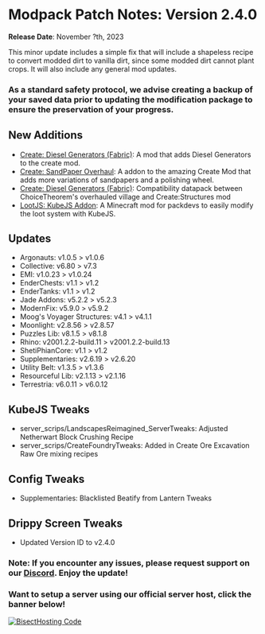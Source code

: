 # Modpack Patch Notes: Version 2.4.0
**Release Date**: November ?th, 2023

This minor update includes a simple fix that will include a shapeless recipe to convert modded dirt to vanilla dirt, since some modded dirt cannot plant crops. It will also include any general mod updates.
### As a standard safety protocol, we advise creating a backup of your saved data prior to updating the modification package to ensure the preservation of your progress.

## New Additions
- [Create: Diesel Generators (Fabric)](https://modrinth.com/mod/create-diesel-generators-fabric): A mod that adds Diesel Generators to the create mod.
- [Create: SandPaper Overhaul](https://modrinth.com/mod/create-sandpaper-overhaul): A addon to the amazing Create Mod that adds more variations of sandpapers and a polishing wheel.
- [Create: Diesel Generators (Fabric)](https://modrinth.com/datapack/ctov-create-structures): Compatibility datapack between ChoiceTheorem's overhauled village and Create:Structures mod
- [LootJS: KubeJS Addon](https://modrinth.com/mod/lootjs): A Minecraft mod for packdevs to easily modify the loot system with KubeJS.
## Updates
- Argonauts: v1.0.5 > v1.0.6
- Collective: v6.80 > v7.3
- EMI: v1.0.23 > v1.0.24
- EnderChests: v1.1 > v1.2
- EnderTanks: v1.1 > v1.2
- Jade Addons: v5.2.2 > v5.2.3
- ModernFix: v5.9.0 > v5.9.2
- Moog's Voyager Structures: v4.1 > v4.1.1
- Moonlight: v2.8.56 > v2.8.57
- Puzzles Lib: v8.1.5 > v8.1.8
- Rhino: v2001.2.2-build.11 > v2001.2.2-build.13
- ShetiPhianCore: v1.1 > v1.2
- Supplementaries: v2.6.19 > v2.6.20
- Utility Belt: v1.3.5 > v1.3.6
- Resourceful Lib: v2.1.13 > v2.1.16
- Terrestria: v6.0.11 > v6.0.12
## KubeJS Tweaks
- server_scrips/LandscapesReimagined_ServerTweaks: Adjusted Netherwart Block Crushing Recipe
- server_scrips/CreateFoundryTweaks: Added in Create Ore Excavation Raw Ore mixing recipes
## Config Tweaks
- Supplementaries: Blacklisted Beatify from Lantern Tweaks
## Drippy Screen Tweaks
- Updated Version ID to v2.4.0
### Note: If you encounter any issues, please request support on our [Discord](https://discord.gg/quenZthXgy). Enjoy the update!
### Want to setup a server using our official server host, click the banner below!
[![BisectHosting Code](https://raw.githubusercontent.com/M0nkeyPr0grammer/Landscapes-Reimagined/main/BH_Landscape_reimagined.png)](https://bisecthosting.com/landscapes_reimagined?r=modrinth+chanelog)
